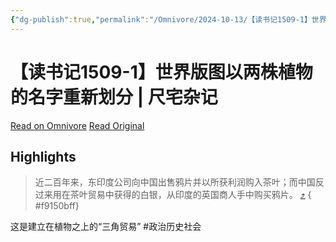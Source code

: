 ```yaml
---
{"dg-publish":true,"permalink":"/Omnivore/2024-10-13/【读书记1509-1】世界版图以两株植物的名字重新划分 - 尺宅杂记/"}
---
```



# 【读书记1509-1】世界版图以两株植物的名字重新划分 | 尺宅杂记

[Read on Omnivore](https://omnivore.app/me/1509-1-19280be2e9b)
[Read Original](http://www.qncd.com/?p=10744)

## Highlights

> 近二百年来，东印度公司向中国出售鸦片并以所获利润购入茶叶；而中国反过来用在茶叶贸易中获得的白银，从印度的英国商人手中购买鸦片。 [⤴️](https://omnivore.app/me/1509-1-19280be2e9b#f9150bff-ccce-48a3-9c01-cfccdd96e596) 
{ #f9150bff}


这是建立在植物之上的“三角贸易” #政治历史社会


